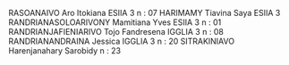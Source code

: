RASOANAIVO Aro Itokiana ESIIA 3  n : 07
HARIMAMY Tiavina Saya ESIIA 3
RANDRIANASOLOARIVONY Mamitiana Yves ESIIA 3 n : 01
RANDRIANJAFIENIARIVO Tojo Fandresena IGGLIA 3 n : 08
RANDRIANANDRAINA  Jessica IGGLIA 3 n : 20
SITRAKINIAVO  Harenjanahary Sarobidy n : 23
